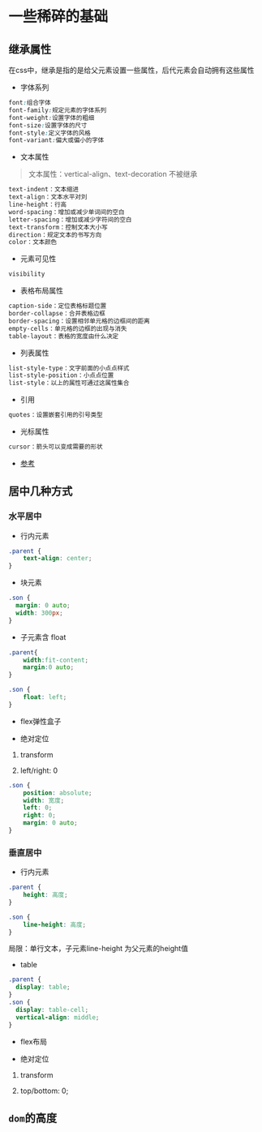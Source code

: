 # 一些稀碎的基础

## 继承属性

在css中，继承是指的是给父元素设置一些属性，后代元素会自动拥有这些属性

- 字体系列

```css
font:组合字体
font-family:规定元素的字体系列
font-weight:设置字体的粗细
font-size:设置字体的尺寸
font-style:定义字体的风格
font-variant:偏大或偏小的字体
```

- 文本属性

> 文本属性：vertical-align、text-decoration 不被继承

```css
text-indent：文本缩进
text-align：文本水平对刘
line-height：行高
word-spacing：增加或减少单词间的空白
letter-spacing：增加或减少字符间的空白
text-transform：控制文本大小写
direction：规定文本的书写方向
color：文本颜色
```

- 元素可见性

```css
visibility
```


- 表格布局属性

```css
caption-side：定位表格标题位置
border-collapse：合并表格边框
border-spacing：设置相邻单元格的边框间的距离
empty-cells：单元格的边框的出现与消失
table-layout：表格的宽度由什么决定
```

- 列表属性

```css
list-style-type：文字前面的小点点样式
list-style-position：小点点位置
list-style：以上的属性可通过这属性集合
```

- 引用

```css
quotes：设置嵌套引用的引号类型
```

- 光标属性

```css
cursor：箭头可以变成需要的形状
```

- [参考](https://juejin.cn/post/7107820079470870565#heading-2)

## 居中几种方式

### 水平居中

- 行内元素

```css
.parent {
    text-align: center;
}
```

- 块元素

```css
.son {
  margin: 0 auto;
  width: 300px;
}
```

- 子元素含 float

```css
.parent{
    width:fit-content;
    margin:0 auto;
}

.son {
    float: left;
}
```

- flex弹性盒子

- 绝对定位

1. transform

2. left/right: 0
```css
.son {
    position: absolute;
    width: 宽度;
    left: 0;
    right: 0;
    margin: 0 auto;
}
```

### 垂直居中

- 行内元素

```css
.parent {
    height: 高度;
}

.son {
    line-height: 高度;
}
```
局限：单行文本，子元素line-height 为父元素的height值


- table

```css
.parent {
  display: table;
}
.son {
  display: table-cell;
  vertical-align: middle;
}
```

- flex布局

- 绝对定位

1. transform

2. top/bottom: 0; 


## `dom`的高度